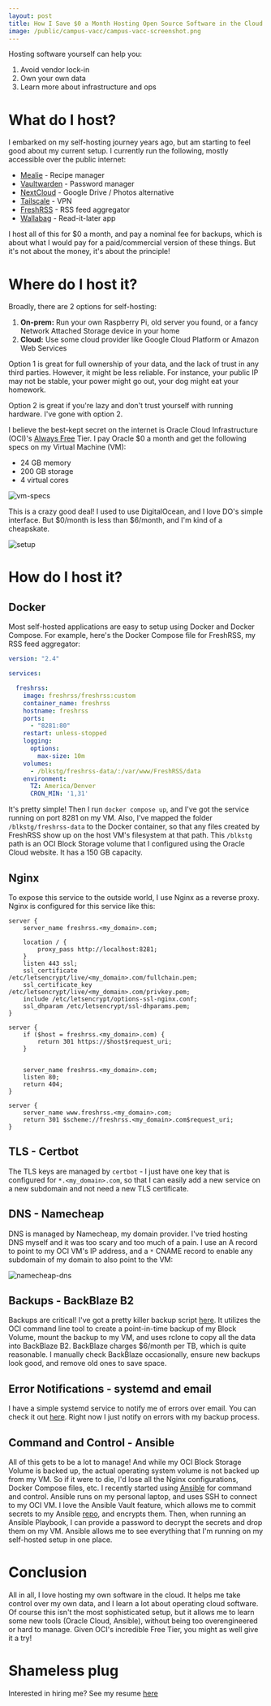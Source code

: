 ```yaml
---
layout: post
title: How I Save $0 a Month Hosting Open Source Software in the Cloud
image: /public/campus-vacc/campus-vacc-screenshot.png
---
```

Hosting software yourself can help you:

1. Avoid vendor lock-in
2. Own your own data
3. Learn more about infrastructure and ops

# What do I host?
I embarked on my self-hosting journey years ago, but am starting to feel good about my current setup. I currently run the following, mostly accessible over the public internet:

* [Mealie](https://mealie.io/) - Recipe manager
* [Vaultwarden](https://github.com/dani-garcia/vaultwarden) - Password manager
* [NextCloud](https://nextcloud.com/) - Google Drive / Photos alternative
* [Tailscale](https://tailscale.com/) - VPN
* [FreshRSS](https://freshrss.org/index.html) - RSS feed aggregator
* [Wallabag](https://wallabag.org/) - Read-it-later app

I host all of this for $0 a month, and pay a nominal fee for backups, which is about what I would pay for a paid/commercial version of these things. But it's not about the money, it's about the principle!

# Where do I host it?
Broadly, there are 2 options for self-hosting:

1. **On-prem:** Run your own Raspberry Pi, old server you found, or a fancy Network Attached Storage device in your home
2. **Cloud:** Use some cloud provider like Google Cloud Platform or Amazon Web Services

Option 1 is great for full ownership of your data, and the lack of trust in any third parties. However, it might be less reliable. For instance, your public IP may not be stable, your power might go out, your dog might eat your homework.

Option 2 is great if you're lazy and don't trust yourself with running hardware. I've gone with option 2.

I believe the best-kept secret on the internet is Oracle Cloud Infrastructure (OCI)'s [Always Free](https://www.oracle.com/cloud/free/) Tier. I pay Oracle $0 a month and get the following specs on my Virtual Machine (VM):

* 24 GB memory
* 200 GB storage
* 4 virtual cores

![vm-specs](/public/selfhosting/oci-vm-shape.png)

This is a crazy good deal! I used to use DigitalOcean, and I love DO's simple interface. But $0/month is less than $6/month, and I'm kind of a cheapskate.

![setup](/public/selfhosting/setup.png)

# How do I host it?
## Docker
Most self-hosted applications are easy to setup using Docker and Docker Compose. For example, here's the Docker Compose file for FreshRSS, my RSS feed aggregator:

```yaml
version: "2.4"

services:

  freshrss:
    image: freshrss/freshrss:custom
    container_name: freshrss
    hostname: freshrss
    ports:
      - "8281:80"
    restart: unless-stopped
    logging:
      options:
        max-size: 10m
    volumes:
      - /blkstg/freshrss-data/:/var/www/FreshRSS/data
    environment:
      TZ: America/Denver
      CRON_MIN: '1,31'
```

It's pretty simple! Then I run `docker compose up`, and I've got the service running on port 8281 on my VM. Also, I've mapped the folder `/blkstg/freshrss-data` to the Docker container, so that any files created by FreshRSS show up on the host VM's filesystem at that path. This `/blkstg` path is an OCI Block Storage volume that I configured using the Oracle Cloud website. It has a 150 GB capacity.

## Nginx
To expose this service to the outside world, I use Nginx as a reverse proxy. Nginx is configured for this service like this:

```nginx
server {
    server_name freshrss.<my_domain>.com;

    location / { 
        proxy_pass http://localhost:8281;
    }
    listen 443 ssl;
    ssl_certificate /etc/letsencrypt/live/<my_domain>.com/fullchain.pem;
    ssl_certificate_key /etc/letsencrypt/live/<my_domain>.com/privkey.pem;
    include /etc/letsencrypt/options-ssl-nginx.conf;
    ssl_dhparam /etc/letsencrypt/ssl-dhparams.pem;
}

server {
    if ($host = freshrss.<my_domain>.com) {
        return 301 https://$host$request_uri;
    }


    server_name freshrss.<my_domain>.com;
    listen 80;
    return 404;
}

server {
    server_name www.freshrss.<my_domain>.com;
    return 301 $scheme://freshrss.<my_domain>.com$request_uri;
}
```

## TLS - Certbot
The TLS keys are managed by `certbot` - I just have one key that is configured for `*.<my_domain>.com`, so that I can easily add a new service on a new subdomain and not need a new TLS certificate.

## DNS - Namecheap
DNS is managed by Namecheap, my domain provider. I've tried hosting DNS myself and it was too scary and too much of a pain. I use an A record to point to my OCI VM's IP address, and a `*` CNAME record to enable any subdomain of my domain to also point to the VM:

![namecheap-dns](/public/selfhosting/namecheap-dns.png)

## Backups - BackBlaze B2
Backups are critical! I've got a pretty killer backup script [here](https://github.com/samc1213/selfhosted/blob/master/files/backup-oci-bv.sh). It utilizes the OCI command line tool to create a point-in-time backup of my Block Volume, mount the backup to my VM, and uses rclone to copy all the data into BackBlaze B2. BackBlaze charges $6/month per TB, which is quite reasonable. I manually check BackBlaze occasionally, ensure new backups look good, and remove old ones to save space.

## Error Notifications - systemd and email
I have a simple systemd service to notify me of errors over email. You can check it out [here](https://github.com/samc1213/selfhosted/blob/master/files/error-notify%40.service.j2). Right now I just notify on errors with my backup process.

## Command and Control - Ansible
All of this gets to be a lot to manage! And while my OCI Block Storage Volume is backed up, the actual operating system volume is not backed up from my VM. So if it were to die, I'd lose all the Nginx configurations, Docker Compose files, etc. I recently started using [Ansible](https://www.ansible.com/) for command and control. Ansible runs on my personal laptop, and uses SSH to connect to my OCI VM. I love the Ansible Vault feature, which allows me to commit secrets to my Ansible [repo](https://github.com/samc1213/selfhosted/), and encrypts them. Then, when running an Ansible Playbook, I can provide a password to decrypt the secrets and drop them on my VM. Ansible allows me to see everything that I'm running on my self-hosted setup in one place.

# Conclusion
All in all, I love hosting my own software in the cloud. It helps me take control over my own data, and I learn a lot about operating cloud software. Of course this isn't the most sophisticated setup, but it allows me to learn some new tools (Oracle Cloud, Ansible), without being too overengineered or hard to manage. Given OCI's incredible Free Tier, you might as well give it a try!

# Shameless plug
Interested in hiring me? See my resume [here](https://samacohen.com/resume.pdf)
